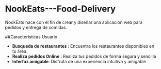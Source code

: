 # NookEats---Food-Delivery
NookEats nace con el fin de crear y diseñar una aplicación web para pedidos y entrega de comidas.


##Caracteristicas Usuario
- **Busqueda de restaurantes** : Encuentra los restaurantes  disponibles en tu área.
- **Realiza pedidos Online** : Realiza tus pedidos de forma segura y sencilla
- **Inferfaz amigable**: Disfruta de una experiencia intuitiva y amigable 

